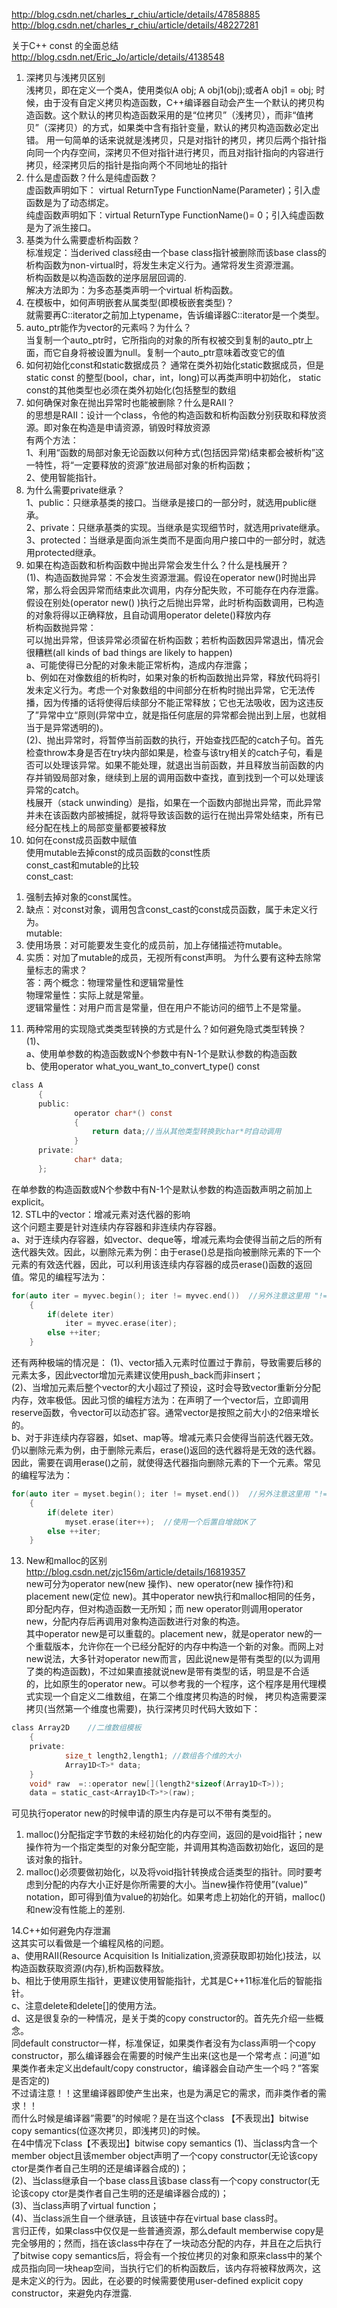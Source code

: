 http://blog.csdn.net/charles_r_chiu/article/details/47858885  
http://blog.csdn.net/charles_r_chiu/article/details/48227281  

 关于C++ const 的全面总结  
 http://blog.csdn.net/Eric_Jo/article/details/4138548  
1. 深拷贝与浅拷贝区别  
浅拷贝，即在定义一个类A，使用类似A obj;  A obj1(obj);或者A obj1 = obj; 时候，由于没有自定义拷贝构造函数，C++编译器自动会产生一个默认的拷贝构造函数。这个默认的拷贝构造函数采用的是“位拷贝”（浅拷贝），而非“值拷贝”（深拷贝）的方式，如果类中含有指针变量，默认的拷贝构造函数必定出错。
用一句简单的话来说就是浅拷贝，只是对指针的拷贝，拷贝后两个指针指向同一个内存空间，深拷贝不但对指针进行拷贝，而且对指针指向的内容进行拷贝，经深拷贝后的指针是指向两个不同地址的指针
2. 什么是虚函数？什么是纯虚函数？  
虚函数声明如下： virtual ReturnType   FunctionName(Parameter)；引入虚函数是为了动态绑定。   
纯虚函数声明如下：virtual ReturnType FunctionName()= 0；引入纯虚函数是为了派生接口。
3. 基类为什么需要虚析构函数？  
标准规定：当derived class经由一个base class指针被删除而该base class的析构函数为non-virtual时，将发生未定义行为。通常将发生资源泄漏。   
析构函数是以构造函数的逆序层层回调的.  
解决方法即为：为多态基类声明一个virtual 析构函数。
4. 在模板中，如何声明嵌套从属类型(即模板嵌套类型)？  
就需要再C::iterator之前加上typename，告诉编译器C::iterator是一个类型。  
5. auto_ptr能作为vector的元素吗？为什么？  
当复制一个auto_ptr时，它所指向的对象的所有权被交到复制的auto_ptr上面，而它自身将被设置为null。复制一个auto_ptr意味着改变它的值  
6. 如何初始化const和static数据成员？
通常在类外初始化static数据成员，但是 static const 的整型(bool，char，int，long)可以再类声明中初始化，
static const的其他类型也必须在类外初始化(包括整型的数组  
7. 如何确保对象在抛出异常时也能被删除？什么是RAII？  
的思想是RAII：设计一个class，令他的构造函数和析构函数分别获取和释放资源。即对象在构造是申请资源，销毁时释放资源  
有两个方法：  
1、利用“函数的局部对象无论函数以何种方式(包括因异常)结束都会被析构”这一特性，将“一定要释放的资源”放进局部对象的析构函数；   
2、使用智能指针。
8. 为什么需要private继承？  
1、public：只继承基类的接口。当继承是接口的一部分时，就选用public继承。  
2、private：只继承基类的实现。当继承是实现细节时，就选用private继承。  
3、protected：当继承是面向派生类而不是面向用户接口中的一部分时，就选用protected继承。  
9. 如果在构造函数和析构函数中抛出异常会发生什么？什么是栈展开？  
(1)、构造函数抛异常：不会发生资源泄漏。假设在operator new()时抛出异常，那么将会因异常而结束此次调用，内存分配失败，不可能存在内存泄露。假设在别处(operator new() )执行之后抛出异常，此时析构函数调用，已构造的对象将得以正确释放，且自动调用operator delete()释放内存   
析构函数抛异常：   
可以抛出异常，但该异常必须留在析构函数；若析构函数因异常退出，情况会很糟糕(all kinds of bad things are likely to happen)   
a、可能使得已分配的对象未能正常析构，造成内存泄露；   
b、例如在对像数组的析构时，如果对象的析构函数抛出异常，释放代码将引发未定义行为。考虑一个对象数组的中间部分在析构时抛出异常，它无法传播，因为传播的话将使得后续部分不能正常释放；它也无法吸收，因为这违反了”异常中立“原则(异常中立，就是指任何底层的异常都会抛出到上层，也就相当于是异常透明的)。   
(2)、抛出异常时，将暂停当前函数的执行，开始查找匹配的catch子句。首先检查throw本身是否在try块内部如果是，检查与该try相关的catch子句，看是否可以处理该异常。如果不能处理，就退出当前函数，并且释放当前函数的内存并销毁局部对象，继续到上层的调用函数中查找，直到找到一个可以处理该异常的catch。  
栈展开（stack unwinding）是指，如果在一个函数内部抛出异常，而此异常并未在该函数内部被捕捉，就将导致该函数的运行在抛出异常处结束，所有已经分配在栈上的局部变量都要被释放  
10. 如何在const成员函数中赋值  
使用mutable去掉const的成员函数的const性质  
const_cast和mutable的比较  
const_cast:  
1) 强制去掉对象的const属性。  
2) 缺点：对const对象，调用包含const_cast的const成员函数，属于未定义行为。  
mutable:  
1) 使用场景：对可能要发生变化的成员前，加上存储描述符mutable。  
2) 实质：对加了mutable的成员，无视所有const声明。
为什么要有这种去除常量标志的需求？  
答：两个概念：物理常量性和逻辑常量性  
物理常量性：实际上就是常量。  
逻辑常量性：对用户而言是常量，但在用户不能访问的细节上不是常量。
11. 两种常用的实现隐式类类型转换的方式是什么？如何避免隐式类型转换？  
(1)、  
a、使用单参数的构造函数或N个参数中有N-1个是默认参数的构造函数  
b、使用operator what_you_want_to_convert_type() const  
```c
class A
      {
      public:
              operator char*() const
              {
                  return data;//当从其他类型转换到char*时自动调用
              }
      private:
              char* data;
      };
```
在单参数的构造函数或N个参数中有N-1个是默认参数的构造函数声明之前加上explicit。  
12. STL中的vector：增减元素对迭代器的影响  
这个问题主要是针对连续内存容器和非连续内存容器。  
a、对于连续内存容器，如vector、deque等，增减元素均会使得当前之后的所有迭代器失效。因此，以删除元素为例：由于erase()总是指向被删除元素的下一个元素的有效迭代器，因此，可以利用该连续内存容器的成员erase()函数的返回值。常见的编程写法为：
```c
for(auto iter = myvec.begin(); iter != myvec.end())  //另外注意这里用 "!=" 而非 "<"
    {
        if(delete iter)
            iter = myvec.erase(iter);
        else ++iter;
    }
```
还有两种极端的情况是：
(1)、vector插入元素时位置过于靠前，导致需要后移的元素太多，因此vector增加元素建议使用push_back而非insert；  
(2)、当增加元素后整个vector的大小超过了预设，这时会导致vector重新分分配内存，效率极低。因此习惯的编程方法为：在声明了一个vector后，立即调用reserve函数，令vector可以动态扩容。通常vector是按照之前大小的2倍来增长的。  
b、对于非连续内存容器，如set、map等。增减元素只会使得当前迭代器无效。仍以删除元素为例，由于删除元素后，erase()返回的迭代器将是无效的迭代器。因此，需要在调用erase()之前，就使得迭代器指向删除元素的下一个元素。常见的编程写法为：  
```c
for(auto iter = myset.begin(); iter != myset.end())  //另外注意这里用 "!=" 而非 "<"
    {
        if(delete iter)
            myset.erase(iter++);  //使用一个后置自增就OK了
        else ++iter;
    }
```
13. New和malloc的区别
http://blog.csdn.net/zjc156m/article/details/16819357  
new可分为operator new(new 操作)、new operator(new 操作符)和placement new(定位 new)。其中operator new执行和malloc相同的任务，即分配内存，但对构造函数一无所知；而 new operator则调用operator new，分配内存后再调用对象构造函数进行对象的构造。   
其中operator new是可以重载的。placement new，就是operator new的一个重载版本，允许你在一个已经分配好的内存中构造一个新的对象。而网上对new说法，大多针对operator new而言，因此说new是带有类型的(以为调用了类的构造函数)，不过如果直接就说new是带有类型的话，明显是不合适的，比如原生的operator new。可以参考我的一个程序，这个程序是用代理模式实现一个自定义二维数组，在第二个维度拷贝构造的时候， 拷贝构造需要深拷贝(当然第一个维度也需要)，执行深拷贝时代码大致如下：

```c
class Array2D    //二维数组模板
    {
    private:
            size_t length2,length1; //数组各个维的大小
            Array1D<T>* data;
    }
    void* raw  =::operator new[](length2*sizeof(Array1D<T>));
    data = static_cast<Array1D<T>*>(raw);
```

可见执行operator new的时候申请的原生内存是可以不带有类型的。
1) malloc()分配指定字节数的未经初始化的内存空间，返回的是void指针；new操作符为一个指定类型的对象分配空能，并调用其构造函数初始化，返回的是该对象的指针。  
2) malloc()必须要做初始化，以及将void指针转换成合适类型的指针。同时要考虑到分配的内存大小正好是你所需要的大小。当new操作符使用”(value)” notation，即可得到值为value的初始化。如果考虑上初始化的开销，malloc()和new没有性能上的差别.  

14.C++如何避免内存泄漏  
这其实可以看做是一个编程风格的问题。  
a、使用RAII(Resource Acquisition Is Initialization,资源获取即初始化)技法，以构造函数获取资源(内存),析构函数释放。  
b、相比于使用原生指针，更建议使用智能指针，尤其是C++11标准化后的智能指针。  
c、注意delete和delete[]的使用方法。  
d、这是很复杂的一种情况，是关于类的copy constructor的。首先先介绍一些概念。  
同default constructor一样，标准保证，如果类作者没有为class声明一个copy constructor，那么编译器会在需要的时候产生出来(这也是一个常考点：问道”如果类作者未定义出default/copy constructor，编译器会自动产生一个吗？”答案是否定的)  
不过请注意！！这里编译器即使产生出来，也是为满足它的需求，而非类作者的需求！！  
而什么时候是编译器”需要”的时候呢？是在当这个class 【不表现出】bitwise copy semantics(位逐次拷贝，即浅拷贝)的时候。  
在4中情况下class【不表现出】bitwise copy semantics
(1)、当class内含一个member object且该member object声明了一个copy constructor(无论该copy ctor是类作者自己生明的还是编译器合成的)；  
(2)、当class继承自一个base class且该base class有一个copy constructor(无论该copy ctor是类作者自己生明的还是编译器合成的)；  
(3)、当class声明了virtual function；  
(4)、当class派生自一个继承链，且该链中存在virtual base class时。  
言归正传，如果class中仅仅是一些普通资源，那么default memberwise copy是完全够用的；然而，挡在该class中存在了一块动态分配的内存，并且在之后执行了bitwise copy semantics后，将会有一个按位拷贝的对象和原来class中的某个成员指向同一块heap空间，当执行它们的析构函数后，该内存将被释放两次，这是未定义的行为。因此，在必要的时候需要使用user-defined explicit copy constructor，来避免内存泄露.
